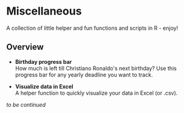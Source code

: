 # Miscellaneous
A collection of little helper and fun functions and scripts in R - enjoy!

## Overview

- __Birthday progress bar__<br>
How much is left till Christiano Ronaldo's next birthday? Use this progress bar for any yearly deadline you want to track.

- __Visualize data in Excel__<br>
A helper function to quickly visualize your data in Excel (or .csv).


_to be continued_
